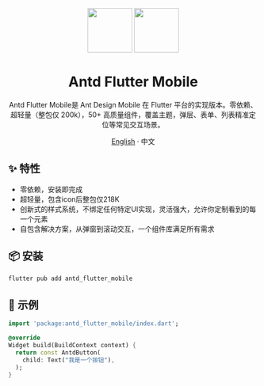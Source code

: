 <div align="center">
<div align="center">
<img height="90" src="https://gw.alipayobjects.com/zos/rmsportal/KDpgvguMpGfqaHPjicRK.svg">
<img height="90" src="https://storage.googleapis.com/cms-storage-bucket/lockup_flutter_horizontal.847ae81f5430402216fd.svg">
</div>
<h1>Antd Flutter Mobile</h1>

Antd Flutter Mobile是 Ant Design Mobile 在 Flutter 平台的实现版本。零依赖、超轻量（整包仅 200k），50+ 高质量组件，覆盖主题，弹层、表单、列表精准定位等常见交互场景。

[English](https://github.com/OpenSourceNoCode/antd-flutter) · 中文

</div>

## ✨ 特性

- 零依赖，安装即完成
- 超轻量，包含icon后整包仅218K
- 创新式的样式系统，不绑定任何特定UI实现，灵活强大，允许你定制看到的每一个元素
- 自包含解决方案，从弹窗到滚动交互，一个组件库满足所有需求

## 📦 安装

```bash
flutter pub add antd_flutter_mobile
```

## 🔨 示例

```dart
import 'package:antd_flutter_mobile/index.dart';

@override
Widget build(BuildContext context) {
  return const AntdButton(
    child: Text("我是一个按钮"),
  );
}
```
